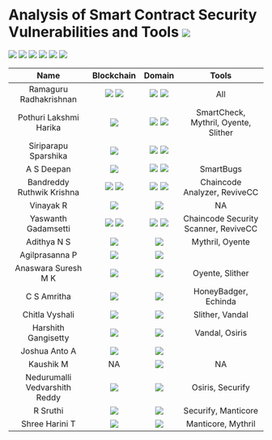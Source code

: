 # Analysis of Smart Contract Security Vulnerabilities and Tools ![](https://img.shields.io/badge/-Live-brightgreen)<br/>

![](https://img.shields.io/badge/Batch-UG21CYS-lightgreen) ![](https://img.shields.io/badge/Batch-PG21CYS-green) 
![](https://img.shields.io/badge/Batch-UG22CYS-lightgreen) ![](https://img.shields.io/badge/Batch-PG21CYS-green) ![](https://img.shields.io/badge/Batch-PhD-darkgreen) ![](https://img.shields.io/badge/-B_RIG-darkgreen)<br/>

| Name | Blockchain | Domain | Tools |
|:----:|:----------:|:------:|:-----:|
| Ramaguru Radhakrishnan | ![](https://img.shields.io/badge/-Ethereum-gold) ![](https://img.shields.io/badge/-Hyperledger_Fabric-brown) | ![](https://img.shields.io/badge/-Research-blue) ![](https://img.shields.io/badge/-Security-brown) | All |
| Pothuri Lakshmi Harika | ![](https://img.shields.io/badge/-Ethereum-gold) | ![](https://img.shields.io/badge/-Research-blue) ![](https://img.shields.io/badge/-Security-brown) | SmartCheck, Mythril, Oyente, Slither | 
| Siriparapu Sparshika | ![](https://img.shields.io/badge/-Hyperledger_Fabric-brown) | ![](https://img.shields.io/badge/-Research-blue) ![](https://img.shields.io/badge/-Security-brown) |  |
| A S Deepan | ![](https://img.shields.io/badge/-Ethereum-gold) | ![](https://img.shields.io/badge/-Research-blue) ![](https://img.shields.io/badge/-Security-brown) | SmartBugs | 
| Bandreddy Ruthwik Krishna |  ![](https://img.shields.io/badge/-Ethereum-gold) ![](https://img.shields.io/badge/-Hyperledger_Fabric-brown) | ![](https://img.shields.io/badge/-Research-blue) ![](https://img.shields.io/badge/-Security-brown) | Chaincode Analyzer, ReviveCC |
| Vinayak R | ![](https://img.shields.io/badge/-Hyperledger_Fabric-brown) | ![](https://img.shields.io/badge/-User_Interface-gold) | NA | 
| Yaswanth Gadamsetti |  ![](https://img.shields.io/badge/-Ethereum-gold) ![](https://img.shields.io/badge/-Hyperledger_Fabric-brown) | ![](https://img.shields.io/badge/-Research-blue) ![](https://img.shields.io/badge/-Security-brown) | Chaincode Security Scanner, ReviveCC | 
| Adithya N S | ![](https://img.shields.io/badge/-Corda-red) | ![](https://img.shields.io/badge/-Research-blue) | Mythril, Oyente |
| Agilprasanna P | ![](https://img.shields.io/badge/-Hyperledger_Fabric-brown) | ![](https://img.shields.io/badge/-Security-brown) | | 
| Anaswara Suresh M K  | ![](https://img.shields.io/badge/-Corda-red) | ![](https://img.shields.io/badge/-Security-brown) | Oyente, Slither |
| C S Amritha | ![](https://img.shields.io/badge/-Corda-red) | ![](https://img.shields.io/badge/-Research-blue) | HoneyBadger, Echinda |
| Chitla Vyshali | ![](https://img.shields.io/badge/-Hyperledger_Fabric-brown) |  ![](https://img.shields.io/badge/-Security-brown) | Slither, Vandal |
| Harshith Gangisetty | ![](https://img.shields.io/badge/-Hyperledger_Fabric-brown) | ![](https://img.shields.io/badge/-Research-blue) | Vandal, Osiris |
| Joshua Anto A | ![](https://img.shields.io/badge/-Hyperledger_Fabric-brown)  | ![](https://img.shields.io/badge/-Security-brown) |  |
| Kaushik M | NA | ![](https://img.shields.io/badge/-User_Interface-gold) | NA | 
| Nedurumalli Vedvarshith Reddy | ![](https://img.shields.io/badge/-Hyperledger_Fabric-brown) | ![](https://img.shields.io/badge/-Research-blue) | Osiris, Securify | 
| R Sruthi | ![](https://img.shields.io/badge/-Corda-red) | ![](https://img.shields.io/badge/-Research-blue) | Securify, Manticore |
| Shree Harini T | ![](https://img.shields.io/badge/-Hyperledger_Fabric-brown) | ![](https://img.shields.io/badge/-Security-brown) | Manticore, Mythril | 

